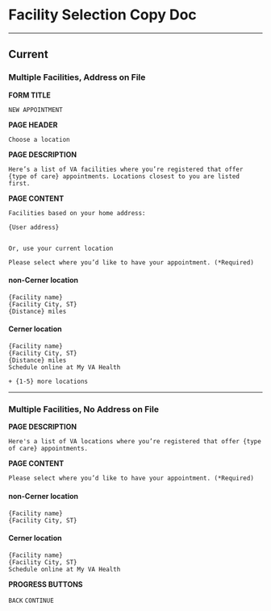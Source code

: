 # Facility Selection Copy Doc

---

## Current

### Multiple Facilities, Address on File

**FORM TITLE**

```
NEW APPOINTMENT
```

**PAGE HEADER**

```
Choose a location
```

**PAGE DESCRIPTION**

```
Here’s a list of VA facilities where you’re registered that offer {type of care} appointments. Locations closest to you are listed first.
```

**PAGE CONTENT**

```
Facilities based on your home address:

{User address}


Or, use your current location

Please select where you’d like to have your appointment. (*Required)
```

#### non-Cerner location
```
{Facility name}
{Facility City, ST}
{Distance} miles
```

#### Cerner location
```
{Facility name}
{Facility City, ST}
{Distance} miles
Schedule online at My VA Health
```

```
+ {1-5} more locations
```
---

### Multiple Facilities, No Address on File

**PAGE DESCRIPTION**

```
Here's a list of VA locations where you’re registered that offer {type of care} appointments.
```

**PAGE CONTENT**

```
Please select where you’d like to have your appointment. (*Required)
```

#### non-Cerner location
```
{Facility name}
{Facility City, ST}
```

#### Cerner location
```
{Facility name}
{Facility City, ST}
Schedule online at My VA Health
```

**PROGRESS BUTTONS**

```BACK```
```CONTINUE```
